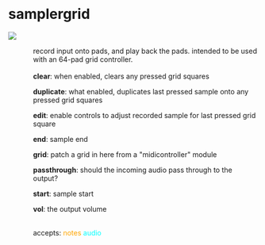
<a name=samplergrid></a><br>
# <b>samplergrid</b>
<img src="../images/samplergrid.png"><br>
<div style="display:inline-block;margin-left:50px;">
record input onto pads, and play back the pads. intended to be used with an 64-pad grid controller.<br/><br/>
<b>clear</b>: when enabled, clears any pressed grid squares<br>

<b>duplicate</b>: what enabled, duplicates last pressed sample onto any pressed grid squares<br>

<b>edit</b>: enable controls to adjust recorded sample for last pressed grid square<br>

<b>end</b>: sample end<br>

<b>grid</b>: patch a grid in here from a "midicontroller" module<br>

<b>passthrough</b>: should the incoming audio pass through to the output?<br>

<b>start</b>: sample start<br>

<b>vol</b>: the output volume<br>

<br>accepts: <font color=orange>notes</font> <font color=cyan>audio</font> <br></div>
